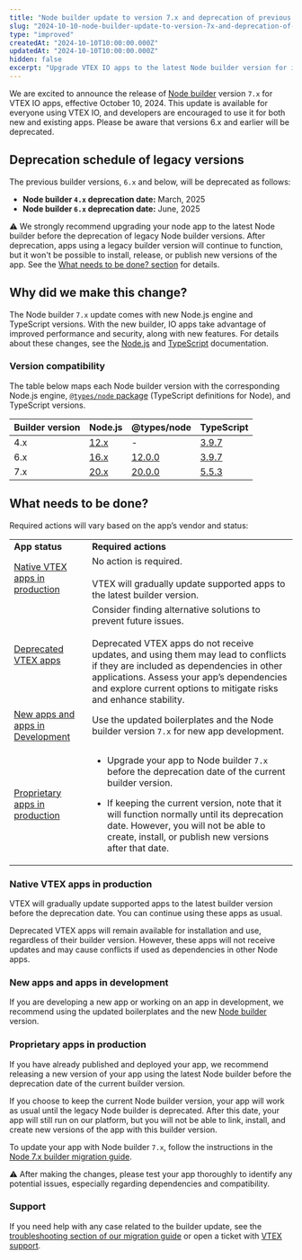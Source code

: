 ```yaml
---
title: "Node builder update to version 7.x and deprecation of previous builder versions"
slug: "2024-10-10-node-builder-update-to-version-7x-and-deprecation-of-previous-builder-versions"
type: "improved"
createdAt: "2024-10-10T10:00:00.000Z"
updatedAt: "2024-10-10T10:00:00.000Z"
hidden: false
excerpt: "Upgrade VTEX IO apps to the latest Node builder version for improved performance and security. Previous builder versions will be discontinued."
---
```


We are excited to announce the release of [Node builder](https://developers.vtex.com/docs/guides/vtex-io-documentation-node-builder) version `7.x` for VTEX IO apps, effective October 10, 2024. This update is available for everyone using VTEX IO, and developers are encouraged to use it for both new and existing apps. Please be aware that versions 6.x and earlier will be deprecated.

## Deprecation schedule of legacy versions

The previous builder versions, `6.x` and below, will be deprecated as follows:

- **Node builder `4.x` deprecation date:** March, 2025
- **Node builder `6.x` deprecation date:** June, 2025

⚠️ We strongly recommend upgrading your node app to the latest Node builder before the deprecation of legacy Node builder versions. After deprecation, apps using a legacy builder version will continue to function, but it won't be possible to install, release, or publish new versions of the app. See the [What needs to be done? section](#what-needs-to-be-done) for details.

## Why did we make this change?

The Node builder `7.x` update comes with new Node.js engine and TypeScript versions. With the new builder, IO apps take advantage of improved performance and security, along with new features. For details about these changes, see the [Node.js](https://nodejs.org/en/about/previous-releases) and [TypeScript](https://www.typescriptlang.org/docs/handbook/release-notes/typescript-5-5.html) documentation.

### Version compatibility

The table below maps each Node builder version with the corresponding Node.js engine, [`@types/node` package](https://www.npmjs.com/package/@types/node) (TypeScript definitions for Node), and TypeScript versions.

|Builder version|Node.js|@types/node|TypeScript|
|-|-|-|-|
|4.x|[12.x](https://nodejs.org/en/blog/release/v12.0.0)|-|[3.9.7](https://www.typescriptlang.org/docs/handbook/release-notes/typescript-3-9.html)|
|6.x|[16.x](https://nodejs.org/en/blog/release/v16.0.0)|[12.0.0](https://www.npmjs.com/package/@types/node/v/12.0.0)|[3.9.7](https://www.typescriptlang.org/docs/handbook/release-notes/typescript-3-9.html)|
|7.x|[20.x](https://nodejs.org/en/blog/release/v20.0.0)|[20.0.0](https://www.npmjs.com/package/@types/node/v/20.0.0)|[5.5.3](https://www.typescriptlang.org/docs/handbook/release-notes/typescript-5-5.html)|

## What needs to be done?

Required actions will vary based on the app’s vendor and status:

<table>
  <tr>
    <td><b>App status</b></td>
    <td><b>Required actions</b></td>
  </tr>
  <tr>
    <td><a href="#native-vtex-apps-in-production">Native VTEX apps in production</a></td>
    <td>No action is required. <br><br>VTEX will gradually update supported apps to the latest builder version.</td>
  </tr>
  <tr>
    <td><a href="#native-vtex-apps-in-production">Deprecated VTEX apps</a></td>
    <td>Consider finding alternative solutions to prevent future issues. <br><br>Deprecated VTEX apps do not receive updates, and using them may lead to conflicts if they are included as dependencies in other applications. Assess your app’s dependencies and explore current options to mitigate risks and enhance stability.</td>
  </tr>
  <tr>
    <td><a href="#new-apps-and-apps-in-development">New apps and apps in Development</a></td>
    <td>Use the updated boilerplates and the Node builder version <code>7.x</code> for new app development.</td>
  </tr>
  <tr>
    <td><a href="#proprietary-apps-in-production">Proprietary apps in production</a></td>
    <td>
      <ul>
        <li>Upgrade your app to Node builder <code>7.x</code> before the deprecation date of the current builder version.</li>
      </ul>
      <ul>
        <li>If keeping the current version, note that it will function normally until its deprecation date. However, you will not be able to create, install, or publish new versions after that date.</li>
      </ul>
    </td>
  </tr>
</table>

### Native VTEX apps in production

VTEX will gradually update supported apps to the latest builder version before the deprecation date. You can continue using these apps as usual.

Deprecated VTEX apps will remain available for installation and use, regardless of their builder version. However, these apps will not receive updates and may cause conflicts if used as dependencies in other Node apps.

### New apps and apps in development

If you are developing a new app or working on an app in development, we recommend using the updated boilerplates and the new [Node builder](https://developers.vtex.com/docs/guides/vtex-io-documentation-node-builder) version.

### Proprietary apps in production

If you have already published and deployed your app, we recommend releasing a new version of your app using the latest Node builder before the deprecation date of the current builder version.

If you choose to keep the current Node builder version, your app will work as usual until the legacy Node builder is deprecated. After this date, your app will still run on our platform, but you will not be able to link, install, and create new versions of the app with this builder version.

To update your app with Node builder `7.x`, follow the instructions in the [Node 7.x builder migration guide](https://developers.vtex.com/docs/guides/node-builder-7x-migration-guide).

⚠️ After making the changes, please test your app thoroughly to identify any potential issues, especially regarding dependencies and compatibility.

### Support

If you need help with any case related to the builder update, see the [troubleshooting section of our migration guide](https://developers.vtex.com/docs/guides/node-builder-7x-migration-guide#troubleshooting) or open a ticket with [VTEX support](https://help.vtex.com/en/support).
